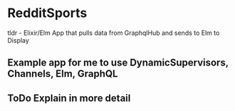 # RedditSports

tldr - Elixir/Elm App that pulls data from GraphqlHub and sends to Elm to Display


## Example app for me to use DynamicSupervisors, Channels, Elm, GraphQL

## ToDo Explain in more detail

